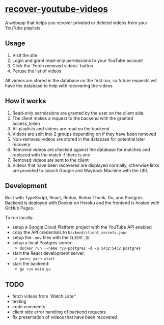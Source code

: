 # [recover-youtube-videos](https://recover-youtube-videos.xyz)

A webapp that helps you recover privated or deleted videos from your YouTube playlists.

## Usage

1. Visit the site
2. Login and grant read-only permissions to your YouTube account
3. Click the 'Fetch removed videos` button
4. Peruse the list of videos

All videos are stored in the database on the first run, so future requests will have the database to help with recovering the videos.

## How it works

1. Read-only permissions are granted by the user on the client side
2. The client makes a request to the backend with the granted access_token
3. All playlists and videos are read on the backend
4. Videos are split into 2 groups depending on if they have been removed
5. Non-removed videos are stored in the database for potential later recovery
6. Removed videos are checked against the database for matches and replaced with the match if there is one
7. Removed videos are sent to the client
8. Videos that have been recovered are displayed normally, otherwise links are provided to search Google and Wayback Machine with the URL

## Development

Built with TypeScript, React, Redux, Redux Thunk, Go, and Postgres.  
Backend is deployed with Docker on Heroku and the frontend is hosted with GitHub Pages.

To run locally:

- setup a Google Cloud Platform project with the YouTube API enabled
- copy the API credentials to `backend/client_secrets.json`
- setup the `.env` files with the `CLIENT_ID`
- setup a local Postgres server:
  - `docker run --name ryv-postgres -d -p 5432:5432 postgres`
- start the React development server:
  - `yarn; yarn start`
- start the backend:
  - `go run main.go`

## TODO

- fetch videos from 'Watch Later'
- testing
- code comments
- client side error handling of backend requests
- fix presentation of videos that have been recovered
